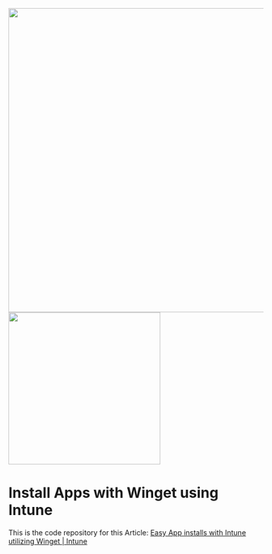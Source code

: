 <p float="left">
<img src="https://learn.microsoft.com/de-de/windows/package-manager/winget/images/install.png" width="600"/>
<img src="https://upload.wikimedia.org/wikipedia/commons/7/71/Microsoft_Intune_Logo.png" width="300"/>
</p>

# Install Apps with Winget using Intune

This is the code repository for this Article: [Easy App installs with Intune utilizing Winget | Intune](https://michaelsendpoint.com/intune/install_apps_winget.html)
